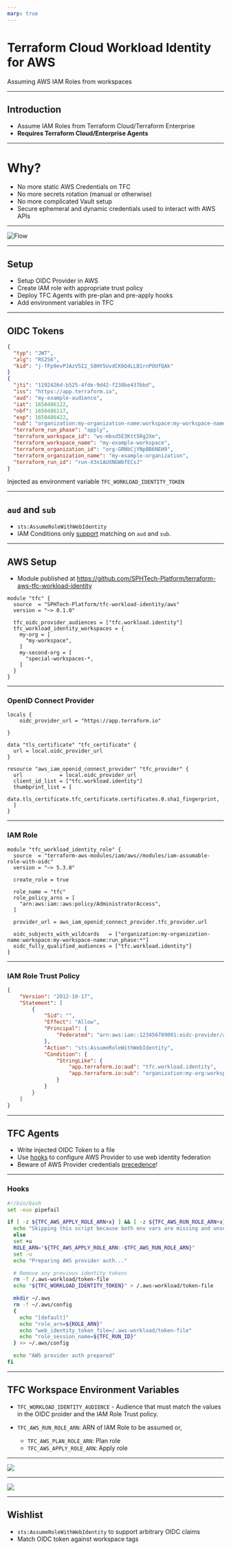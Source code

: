 ```yaml
---
marp: true
---
```


# Terraform Cloud Workload Identity for AWS

Assuming AWS IAM Roles from workspaces

---
## Introduction

- Assume IAM Roles from Terraform Cloud/Terraform Enterprise
- **Requires Terraform Cloud/Enterprise Agents**

---
# Why?

- No more static AWS Credentials on TFC
- No more secrets rotation (manual or otherwise)
- No more complicated Vault setup
- Secure ephemeral and dynamic credentials used to interact with AWS APIs

---
![Flow](images/tfc-workload-identity-flow.png)

---
## Setup

- Setup OIDC Provider in AWS
- Create IAM role with appropriate trust policy
- Deploy TFC Agents with pre-plan and pre-apply hooks
- Add environment variables in TFC

---


## OIDC Tokens

```json
{
  "typ": "JWT",
  "alg": "RS256",
  "kid": "j-fFp9evPJAzV5I2_58HY5UvdCK6Q4LLB1rnPOUfQAk"
}
{
  "jti": "1192426d-b525-4fde-9d42-f238be437bbd",
  "iss": "https://app.terraform.io",
  "aud": "my-example-audience",
  "iat": 1650486122,
  "nbf": 1650486117,
  "exp": 1650486422,
  "sub": "organization:my-organization-name:workspace:my-workspace-name:run_phase:apply",
  "terraform_run_phase": "apply",
  "terraform_workspace_id": "ws-mbsd5E3Ktt5Rg2Xm",
  "terraform_workspace_name": "my-example-workspace",
  "terraform_organization_id": "org-GRNbCjYNpBB6NEH9",
  "terraform_organization_name": "my-example-organization",
  "terraform_run_id": "run-X3n1AUXNGWbfECsJ"
}
```

Injected as environment variable `TFC_WORKLOAD_IDENTITY_TOKEN`

---
## `aud` and `sub`

- `sts:AssumeRoleWithWebIdentity`
- IAM Conditions only [support](https://docs.aws.amazon.com/IAM/latest/UserGuide/reference_policies_iam-condition-keys.html#condition-keys-wif) matching on `aud` and `sub`.

---
## AWS Setup

- Module published at https://github.com/SPHTech-Platform/terraform-aws-tfc-workload-identity

```hcl
module "tfc" {
  source  = "SPHTech-Platform/tfc-workload-identity/aws"
  version = "~> 0.1.0"

  tfc_oidc_provider_audiences = ["tfc.workload.identity"]
  tfc_workload_identity_workspaces = {
    my-org = [
      "my-workspace",
    ]
    my-second-org = [
      "special-workspaces-*,
    ]
  }
}
```

---
### OpenID Connect Provider

```hcl
locals {
    oidc_provider_url = "https://app.terraform.io"

}

data "tls_certificate" "tfc_certificate" {
  url = local.oidc_provider_url
}

resource "aws_iam_openid_connect_provider" "tfc_provider" {
  url            = local.oidc_provider_url
  client_id_list = ["tfc.workload.identity"]
  thumbprint_list = [
    data.tls_certificate.tfc_certificate.certificates.0.sha1_fingerprint,
  ]
}

```

---
### IAM Role

```hcl
module "tfc_workload_identity_role" {
  source  = "terraform-aws-modules/iam/aws//modules/iam-assumable-role-with-oidc"
  version = "~> 5.3.0"

  create_role = true

  role_name = "tfc"
  role_policy_arns = [
    "arn:aws:iam::aws:policy/AdministratorAccess",
  ]

  provider_url = aws_iam_openid_connect_provider.tfc_provider.url

  oidc_subjects_with_wildcards   = ["organization:my-organization-name:workspace:my-workspace-name:run_phase:*"]
  oidc_fully_qualified_audiences = ["tfc.workload.identity"]
}

```

---
### IAM Role Trust Policy

```json
{
    "Version": "2012-10-17",
    "Statement": [
        {
            "Sid": "",
            "Effect": "Allow",
            "Principal": {
                "Federated": "arn:aws:iam::123456789001:oidc-provider/app.terraform.io"
            },
            "Action": "sts:AssumeRoleWithWebIdentity",
            "Condition": {
                "StringLike": {
                    "app.terraform.io:aud": "tfc.workload.identity",
                    "app.terraform.io:sub": "organization:my-org:workspace:my-workspaces:run_phase:*"
                }
            }
        }
    ]
}
```

---
## TFC Agents

- Write injected OIDC Token to a file
- Use [hooks](https://gist.github.com/lawliet89/71ffbe17e8eb38d892e5ce3e243a0829) to configure AWS Provider to use web identity federation
- Beware of AWS Provider credentials [precedence](https://registry.terraform.io/providers/hashicorp/aws/latest/docs#authentication-and-configuration)!

---
### Hooks

```sh
#!/bin/bash
set -euo pipefail

if [ -z ${TFC_AWS_APPLY_ROLE_ARN+x} ] && [ -z ${TFC_AWS_RUN_ROLE_ARN+x} ]; then
  echo "Skipping this script because both env vars are missing and unset";
  else
  set +u
  ROLE_ARN="${TFC_AWS_APPLY_ROLE_ARN:-$TFC_AWS_RUN_ROLE_ARN}"
  set -u
  echo "Preparing AWS provider auth..."

  # Remove any previous identity tokens
  rm -f /.aws-workload/token-file
  echo "${TFC_WORKLOAD_IDENTITY_TOKEN}" > /.aws-workload/token-file

  mkdir ~/.aws
  rm -f ~/.aws/config
  {
    echo "[default]"
    echo "role_arn=${ROLE_ARN}"
    echo "web_identity_token_file=/.aws-workload/token-file"
    echo "role_session_name=${TFC_RUN_ID}"
  } >> ~/.aws/config

  echo "AWS provider auth prepared"
fi
```

---
## TFC Workspace Environment Variables

- `TFC_WORKLOAD_IDENTITY_AUDIENCE` - Audience that must match the values in the OIDC proider and
  the IAM Role Trust policy.
- `TFC_AWS_RUN_ROLE_ARN`: ARN of IAM Role to be assumed or,

  - `TFC_AWS_PLAN_ROLE_ARN`: Plan role
  - `TFC_AWS_APPLY_ROLE_ARN`: Apply role

---
![](images/tfc-vars.png)

---
![](images/tfc-plan.png)

---
## Wishlist

- `sts:AssumeRoleWithWebIdentity` to support arbitrary OIDC claims
- Match OIDC token against workspace tags
